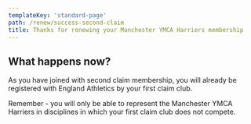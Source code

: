 ```yaml
---
templateKey: 'standard-page'
path: /renew/success-second-claim
title: Thanks for renewing your Manchester YMCA Harriers membership
---
```

## What happens now?

As you have joined with second claim membership, you will already be
registered with England Athletics by your first claim club.

Remember - you will only be able to represent the Manchester YMCA
Harriers in disciplines in which your first claim club does not
compete.
